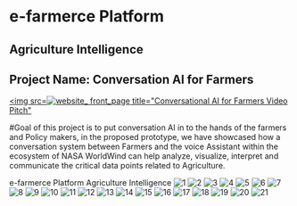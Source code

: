 <html>
<body>
  <h1>e-farmerce Platform</h1>
  <h2>Agriculture Intelligence</h2>
  <h2>Project Name: Conversation AI for Farmers</h2>
  
  <a href="https://www.youtube.com/watch?v=P3kgYn_XqCw "><img src=![website_ front_page](https://user-images.githubusercontent.com/30501155/43627721-1bc80da0-9715-11e8-9465-989c27ae7d57.jpg) title="Conversational AI for Farmers Video Pitch"</a>


#Goal of this project is to put conversation AI in to the hands of the farmers and Policy makers, in the proposed prototype, we have showcased how a conversation system between Farmers and the voice Assistant within the ecosystem of NASA WorldWind can help analyze, visualize, interpret and communicate the critical data points related to Agriculture.

e-farmerce Platform
Agriculture Intelligence 
![1](https://user-images.githubusercontent.com/30501155/43625638-bd7d4ad4-970b-11e8-8368-8e73f49c1126.png)
![2](https://user-images.githubusercontent.com/30501155/43625640-c183ff06-970b-11e8-8381-71bc156fa2a7.JPG)
![3](https://user-images.githubusercontent.com/30501155/43625646-c5435614-970b-11e8-9977-5fb950adabc3.png)
![4](https://user-images.githubusercontent.com/30501155/43625654-cc4ad216-970b-11e8-8a9a-8b2e370ff153.png)
![5](https://user-images.githubusercontent.com/30501155/43625663-d51303e6-970b-11e8-85ac-406a5b537874.gif)
![6](https://user-images.githubusercontent.com/30501155/43625670-dcd6a0b0-970b-11e8-90e6-05869ba2abee.png)
![7](https://user-images.githubusercontent.com/30501155/43625678-e72f7ca8-970b-11e8-8012-6ec7ce3d8e8e.png)
![8](https://user-images.githubusercontent.com/30501155/43625682-eb2379d6-970b-11e8-884e-006bc1047a9c.png)
![9](https://user-images.githubusercontent.com/30501155/43625688-f31fd3b4-970b-11e8-8992-c11b60107fbf.png)
![10](https://user-images.githubusercontent.com/30501155/43625699-0044be6a-970c-11e8-9d43-ad683481367a.png)
![11](https://user-images.githubusercontent.com/30501155/43625728-25bd18ea-970c-11e8-82e2-1c6274bac946.png)
![12](https://user-images.githubusercontent.com/30501155/43625736-2e1ef4b8-970c-11e8-864b-451f86fb2ac4.png)
![13](https://user-images.githubusercontent.com/30501155/43625743-3b54be10-970c-11e8-859e-e9cb43a78718.png)
![14](https://user-images.githubusercontent.com/30501155/43625757-480a0156-970c-11e8-8ed9-1098bd34efca.png)
![15](https://user-images.githubusercontent.com/30501155/43625760-4e20f3b0-970c-11e8-83d3-e833a3415fa5.jpg)
![16](https://user-images.githubusercontent.com/30501155/43625771-5b6820e8-970c-11e8-97ae-606035a50ef7.jpg)
![17](https://user-images.githubusercontent.com/30501155/43625784-6b0de2a8-970c-11e8-977e-78f60bd2532b.jpg)
![18](https://user-images.githubusercontent.com/30501155/43625802-86dd95aa-970c-11e8-9a13-512ff35baa19.jpg)
![19](https://user-images.githubusercontent.com/30501155/43625803-871481d2-970c-11e8-8bd4-cf1d6545b000.jpg)
![20](https://user-images.githubusercontent.com/30501155/43625804-874ea3f8-970c-11e8-8e19-6a4938987706.jpg)
![21](https://user-images.githubusercontent.com/30501155/43625805-87848400-970c-11e8-94cf-7939c46bce4e.jpg)

